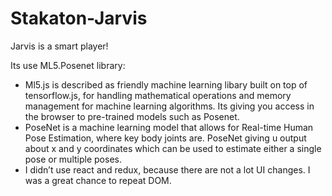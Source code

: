 # Stakaton-Jarvis
Jarvis is a smart player!

Its use ML5.Posenet library:
- Ml5.js is described as friendly machine learning libary built on top of tensorflow.js, for handling mathematical operations and memory management for machine learning algorithms. Its  giving you access in the browser to pre-trained models such as Posenet.
- PoseNet is a machine learning model that allows for Real-time Human Pose Estimation, where key body joints are. PoseNet giving u output about x and y coordinates which can be used to estimate either a single pose or multiple poses.
- I didn’t use react and redux, because there are not a lot UI changes. I was a great chance to repeat DOM.
